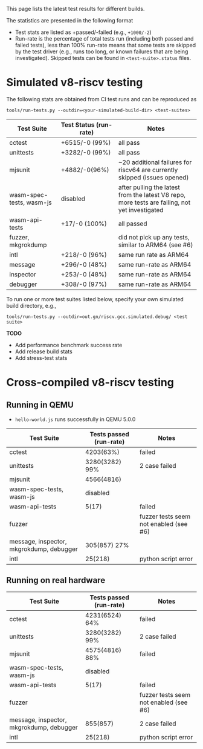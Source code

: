 This page lists the latest test results for different builds.

The statistics are presented in the following format
- Test stats are listed as +passed/-failed (e.g., `+1000/-2`)
- Run-rate is the percentage of total tests run (including both passed and failed tests), less than 100% run-rate means that some tests are skipped by the test driver (e.g., runs too long, or known failures that are being investigated). Skipped tests can be found in `<test-suite>.status` files.

# Simulated v8-riscv testing

The following stats are obtained from CI test runs and can be reproduced as
```
tools/run-tests.py --outdir=<your-simulated-build-dir> <test-suites>
```


| Test Suite | Test Status (run-rate)| Notes |
| - | - | - |
| cctest | +6515/-0 (99%) | all pass |
| unittests | +3282/-0 (99%) | all pass |
| mjsunit | +4882/-0(96%) | ~20 additional failures for riscv64 are currently skipped (issues opened)|
| wasm-spec-tests, wasm-js | disabled | after pulling the latest from the latest V8 repo, more tests are failing, not yet investigated  |
| wasm-api-tests | +17/-0 (100%) | all passed |
| fuzzer, mkgrokdump | | did not pick up any tests, similar to ARM64 (see #6)|
| intl | +218/-0 (96%) | same run rate as ARM64 |
| message | +296/-0 (48%) | same run-rate as ARM64 |
| inspector | +253/-0 (48%) | same run-rate as ARM64 |
| debugger | +308/-0 (97%) | same run-rate as ARM64 |

To run one or more test suites listed below, specify your own simulated build directory, e.g.,
```
tools/run-tests.py --outdir=out.gn/riscv.gcc.simulated.debug/ <test suite>
```

**TODO**
- Add performance benchmark success rate
- Add release build stats
- Add stress-test stats

# Cross-compiled v8-riscv testing

## Running in QEMU

- `hello-world.js` runs successfully in QEMU 5.0.0

| Test Suite | Tests passed (run-rate)| Notes |
| - | - | - |
| cctest |4203(63%)|failed|
| unittests | 3280(3282) 99%| 2 case failed|
| mjsunit | 4566(4816) | |
| wasm-spec-tests, wasm-js | disabled | |
| wasm-api-tests |5(17)|failed|
| fuzzer | | fuzzer tests seem not enabled (see #6)|
| message, inspector, mkgrokdump, debugger |305(857) 27%|  |
|intl|25(218)|python script error|

## Running on real hardware 

| Test Suite | Tests passed (run-rate)| Notes |
| - | - | - |
| cctest |4231(6524) 64%|failed|
| unittests | 3280(3282) 99%| 2 case failed |
| mjsunit | 4575(4816) 88%|failed |
| wasm-spec-tests, wasm-js | disabled | |
| wasm-api-tests |5(17)|failed |
| fuzzer | | fuzzer tests seem not enabled (see #6)|
|  message, inspector, mkgrokdump, debugger |855(857)|2 case failed|
|intl|25(218)|python script error|